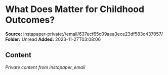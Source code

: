 # What Does Matter for Childhood Outcomes?

**Source:** instapaper-private://email/637ecf65c09aea3ece23df583c437057/
**Folder:** Unread
**Added:** 2023-11-27T03:08:06




## Content
*Private content from instapaper_email*
